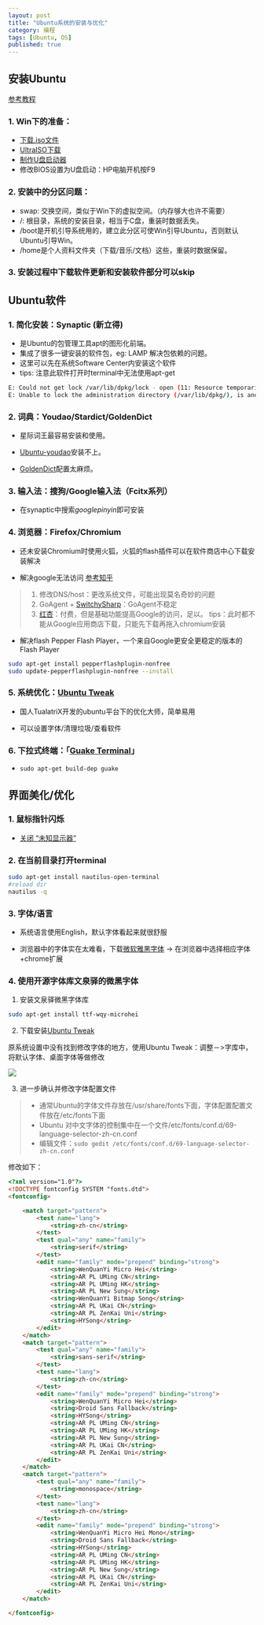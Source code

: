 ```yaml
---
layout: post
title: "Ubuntu系统的安装与优化"
category: 编程
tags: [Ubuntu, OS]
published: true
---
```


## 安装Ubuntu 

[参考教程](http://jingyan.baidu.com/article/ff42efa9423991c19e22020d.html)

### 1. Win下的准备：

- [下载.iso文件](http://www.ubuntu.com/download/desktop)
- [UltraISO下载](http://www.baidu.com/s?&wd=UltraISO)
- [制作U盘启动器](http://jingyan.baidu.com/article/d169e186800f02436711d87b.html)
- 修改BIOS设置为U盘启动：HP电脑开机按F9

### 2. 安装中的分区问题：

- swap: 交换空间，类似于Win下的虚拟空间。（内存够大也许不需要）
- /: 根目录，系统的安装目录，相当于C盘，重装时数据丢失。
- /boot是开机引导系统用的，建立此分区可使Win引导Ubuntu，否则默认Ubuntu引导Win。
- /home是个人资料文件夹（下载/音乐/文档）这些，重装时数据保留。

### 3. 安装过程中下载软件更新和安装软件部分可以skip

## Ubuntu软件

### 1. 简化安装：Synaptic (新立得) 
- 是Ubuntu的包管理工具apt的图形化前端。
- 集成了很多一键安装的软件包，eg: LAMP 解决包依赖的问题。
- 这里可以先在系统Software Center内安装这个软件
- tips: 注意此软件打开时terminal中无法使用apt-get

```bash
E: Could not get lock /var/lib/dpkg/lock - open (11: Resource temporarily unavailable)
E: Unable to lock the administration directory (/var/lib/dpkg/), is another process using it?
```

### 2. 词典：Youdao/Stardict/GoldenDict
- 星际词王最容易安装和使用。

- [Ubuntu-youdao](https://www.google.com/search?q=Ubuntu-youdao)安装不上。

- [GoldenDict](https://www.google.com/search?q=GoldenDict)配置太麻烦。

### 3. 输入法：搜狗/Google输入法（Fcitx系列）

- 在synaptic中搜索*googlepinyin*即可安装

### 4. 浏览器：Firefox/Chromium

- 还未安装Chromium时使用火狐，火狐的flash插件可以在软件商店中心下载安装解决

- 解决google无法访问 [参考知乎](http://www.zhihu.com/question/21245060/answer/27201877)

> 1. 修改DNS/host：更改系统文件，可能出现莫名奇妙的问题
> 2. GoAgent + [SwitchySharp](http://www.baidu.com/s?&wd=SwitchySharp)：GoAgent不稳定
> 3. [红杏](http://botey.cn/UPLOAD/All_Files/Chrome_Red.rar)：付费，但是基础功能提高Google的访问，足以。 
> tips：此时都不能从Google应用商店下载，只能先下载再拖入chromium安装

- 解决flash
Pepper Flash Player，一个来自Google更安全更稳定的版本的Flash Player

```bash
sudo apt-get install pepperflashplugin-nonfree
sudo update-pepperflashplugin-nonfree --install
```

### 5. 系统优化：[Ubuntu Tweak](http://ubuntu-tweak.com/)

- 国人TualatriX开发的ubuntu平台下的优化大师，简单易用

- 可以设置字体/清理垃圾/查看软件

### 6. 下拉式终端：「[Guake Terminal](https://github.com/Guake/guake/)」

- `sudo apt-get build-dep guake`


## 界面美化/优化 

### 1. 鼠标指针闪烁

- [关闭 “未知显示器”](http://jingyan.baidu.com/article/3aed632e78668970108091c0.html)

### 2. 在当前目录打开terminal

```bash
sudo apt-get install nautilus-open-terminal
#reload dir
nautilus -q
```

### 3. 字体/语言

- 系统语言使用English，默认字体看起来就很舒服

- 浏览器中的字体实在太难看，下载[微软雅黑字体](http://www.baidu.com/s?&wd=微软雅黑字体) -> 在浏览器中选择相应字体+chrome扩展

### 4. 使用开源字体库文泉驿的微黑字体

1) 安装文泉驿微黑字体库

```sh
sudo apt-get install ttf-wqy-microhei
```

2) 下载安装[Ubuntu Tweak](http://ubuntu-tweak.com/)

原系统设置中没有找到修改字体的地方，使用Ubuntu Tweak：调整－>字库中，将默认字体、桌面字体等做修改

![](//o7mw3gkkh.qnssl.com//images/2016/1487949759355.png)

3) 进一步确认并修改字体配置文件

> - 通常Ubuntu的字体文件存放在/usr/share/fonts下面，字体配置配置文件放在/etc/fonts下面
> - Ubuntu 对中文字体的控制集中在一个文件/etc/fonts/conf.d/69-language-selector-zh-cn.conf
> - 编辑文件：`sudo gedit /etc/fonts/conf.d/69-language-selector-zh-cn.conf `

修改如下：

```html
<?xml version="1.0"?>
<!DOCTYPE fontconfig SYSTEM "fonts.dtd">
<fontconfig>

    <match target="pattern">
        <test name="lang">
            <string>zh-cn</string>
        </test>
        <test qual="any" name="family">
            <string>serif</string>
        </test>
        <edit name="family" mode="prepend" binding="strong">
            <string>WenQuanYi Micro Hei</string>
            <string>AR PL UMing CN</string>
            <string>AR PL UMing HK</string>
            <string>AR PL New Sung</string>
            <string>WenQuanYi Bitmap Song</string>
            <string>AR PL UKai CN</string>
            <string>AR PL ZenKai Uni</string>
            <string>HYSong</string>
        </edit>
    </match> 
    <match target="pattern">
        <test qual="any" name="family">
            <string>sans-serif</string>
        </test>
        <test name="lang">
            <string>zh-cn</string>
        </test>
        <edit name="family" mode="prepend" binding="strong">
            <string>WenQuanYi Micro Hei</string>
            <string>Droid Sans Fallback</string>
            <string>HYSong</string>
            <string>AR PL UMing CN</string>
            <string>AR PL UMing HK</string>
            <string>AR PL New Sung</string>
            <string>AR PL UKai CN</string>
            <string>AR PL ZenKai Uni</string>
        </edit>
    </match> 
    <match target="pattern">
        <test qual="any" name="family">
            <string>monospace</string>
        </test>
        <test name="lang">
            <string>zh-cn</string>
        </test>
        <edit name="family" mode="prepend" binding="strong">
            <string>WenQuanYi Micro Hei Mono</string>
            <string>Droid Sans Fallback</string>
            <string>HYSong</string>
            <string>AR PL UMing CN</string>
            <string>AR PL UMing HK</string>
            <string>AR PL New Sung</string>
            <string>AR PL UKai CN</string>
            <string>AR PL ZenKai Uni</string>
        </edit>
    </match> 

</fontconfig>
```